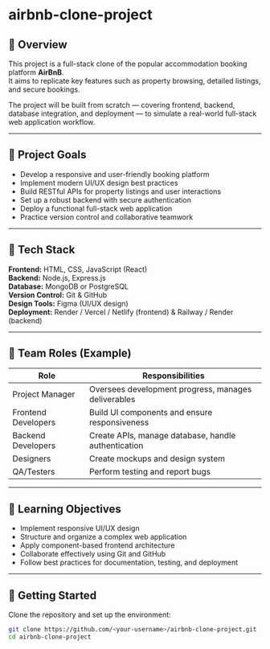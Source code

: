 # airbnb-clone-project

## 📖 Overview
This project is a full-stack clone of the popular accommodation booking platform **AirBnB**.  
It aims to replicate key features such as property browsing, detailed listings, and secure bookings.  

The project will be built from scratch — covering frontend, backend, database integration, and deployment — to simulate a real-world full-stack web application workflow.

---

## 🎯 Project Goals
- Develop a responsive and user-friendly booking platform  
- Implement modern UI/UX design best practices  
- Build RESTful APIs for property listings and user interactions  
- Set up a robust backend with secure authentication  
- Deploy a functional full-stack web application  
- Practice version control and collaborative teamwork  

---

## 🧰 Tech Stack
**Frontend:** HTML, CSS, JavaScript (React)  
**Backend:** Node.js, Express.js  
**Database:** MongoDB or PostgreSQL  
**Version Control:** Git & GitHub  
**Design Tools:** Figma (UI/UX design)  
**Deployment:** Render / Vercel / Netlify (frontend) & Railway / Render (backend)

---

## 👥 Team Roles (Example)
| Role | Responsibilities |
|------|------------------|
| Project Manager | Oversees development progress, manages deliverables |
| Frontend Developers | Build UI components and ensure responsiveness |
| Backend Developers | Create APIs, manage database, handle authentication |
| Designers | Create mockups and design system |
| QA/Testers | Perform testing and report bugs |

---

## 🧪 Learning Objectives
- Implement responsive UI/UX design  
- Structure and organize a complex web application  
- Apply component-based frontend architecture  
- Collaborate effectively using Git and GitHub  
- Follow best practices for documentation, testing, and deployment

---

## 🚀 Getting Started
Clone the repository and set up the environment:
```bash
git clone https://github.com/<your-username>/airbnb-clone-project.git
cd airbnb-clone-project
